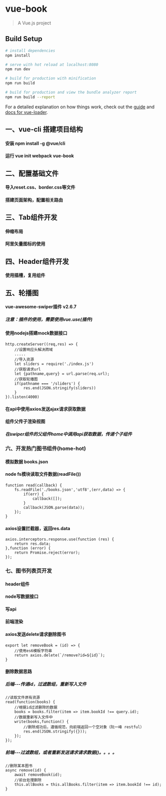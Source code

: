 # vue-book

> A Vue.js project

## Build Setup

``` bash
# install dependencies
npm install

# serve with hot reload at localhost:8080
npm run dev

# build for production with minification
npm run build

# build for production and view the bundle analyzer report
npm run build --report
```

For a detailed explanation on how things work, check out the [guide](http://vuejs-templates.github.io/webpack/) and [docs for vue-loader](http://vuejs.github.io/vue-loader).

## 一、vue-cli 搭建项目结构
#### 安装  npm install -g @vue/cli
#### 运行  vue init webpack vue-book

## 二、配置基础文件
#### 导入reset.css、border.css等文件
#### 搭建页面架构，配置相关路由

## 三、Tab组件开发
#### 伸缩布局
#### 阿里矢量图标的使用

## 四、Header组件开发
#### 使用插槽，复用组件
#### 

## 五、轮播图
#### vue-awesome-swiper插件 v2.6.7
##### 注意：插件的使用，需要使用vue.use(插件)
#### 使用nodejs搭建mock数据接口 
```
http.createServer((req,res) => {
    //设置响应头解决跨域
    .....
    //导入资源
    let sliders = require('./index.js')
    //获取请求url
    let {pathname,query} = url.parse(req.url);
    //获取轮播图
    if(pathname === '/sliders') {
        res.end(JSON.stringify(sliders))
    }
}).listen(4000)
```
#### 在api中使用axios发送ajax请求获取数据
#### 组件父传子渲染视图
##### 在swiper组件的父组件home中调用api获取数据，传递个子组件


### 六、开发热门图书组件(home-hot)
#### 模拟数据 books.json
#### node fs模块读取文件数据(readFile())
```
function read(callback) {
    fs.readFile('./books.json','utf8',(err,data) => {
        if(err) {
            callback([]);
        }
        callback(JSON.parse(data));
    });
}
```
#### axios设置拦截器，返回res.data
```
axios.interceptors.response.use(function (res) {
    return res.data;
},function (error) {
    return Promise.reject(error);
});
```

### 七、图书列表页开发
#### header组件
#### node写数据接口
#### 写api
#### 前端渲染
#### axios发送delete请求删除图书
```
export let removeBook = (id) => {
    //使用es6模板字符串
    return axios.delete(`/remove?id=${id}`);
}
```
#### 删除数据思路
##### 后端---传递id，过滤数组，重新写入文件
```
//读取文件原有资源
read(function(books) {
    //根据id过滤删除的数据
    books = books.filter(item => item.bookId !== query.id);
    //数据重新写入文件中
    write(books,function() {
        //删除成功后，遵循规范，向前端返回一个空对象（阮一峰 restful）
        res.end(JSON.stringify({}));
    });
});
```
##### 前端---过滤数组，或者重新发送请求请求数据()。。。。
```
//删除某本图书
async remove(id) {
    await removeBook(id);
    //前台处理删除
    this.allBooks = this.allBooks.filter(item => item.bookId !== id);
}
```